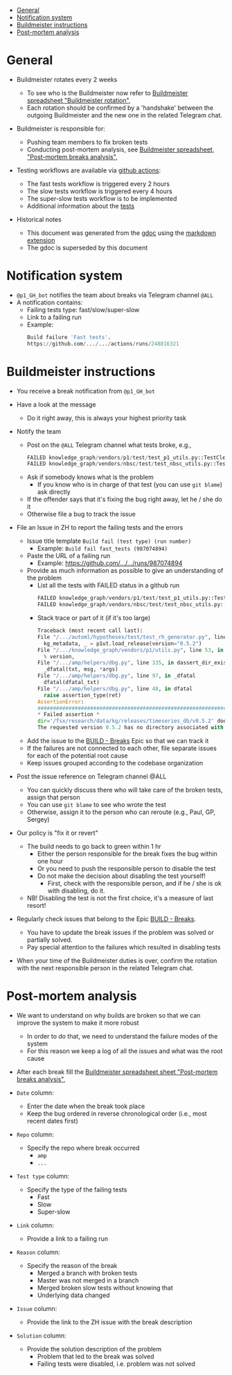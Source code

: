 <!--ts-->
   * [General](#general)
   * [Notification system](#notification-system)
   * [Buildmeister instructions](#buildmeister-instructions)
   * [Post-mortem analysis](#post-mortem-analysis)



<!--te-->

# General

- Buildmeister rotates every 2 weeks
  - To see who is the Buildmeister now refer to
    [Buildmeister spreadsheet "Buildmeister rotation"](https://docs.google.com/spreadsheets/d/1AajgLnRQka9-W8mKOkobg8QOzaEVOnIMlDi8wWVATeA/edit#gid=0),
  - Each rotation should be confirmed by a 'handshake' between the outgoing
    Buildmeister and the new one in the related Telegram chat.
- Buildmeister is responsible for:
  - Pushing team members to fix broken tests
  - Conducting post-mortem analysis, see
    [Buildmeister spreadsheet, "Post-mortem breaks analysis"](https://docs.google.com/spreadsheets/d/1AajgLnRQka9-W8mKOkobg8QOzaEVOnIMlDi8wWVATeA/edit#gid=1363431255),

- Testing workflows are available via
  [github actions](https://github.com/.../.../tree/master/documentation_p1/general/github_actions.md):
  - The fast tests workflow is triggered every 2 hours
  - The slow tests workflow is triggered every 4 hours
  - The super-slow tests workflow is to be implemented
  - Additional information about the
    [tests](https://github.com/alphamatic/amp/blob/master/documentation/general/unit_tests.md#running-unit-tests)

- Historical notes
  - This document was generated from the
    [gdoc](https://docs.google.com/document/d/1lrLIU5XYs8hIGlvpZWWjo73-TZTug86vAtvJLRpvfeQ/edit?usp=sharing)
    using the [markdown extension](https://github.com/evbacher/gd2md-html/wiki)
  - The gdoc is superseded by this document

# Notification system

- `@p1_GH_bot` notifies the team about breaks via Telegram channel `@ALL`
- A notification contains:
  - Failing tests type: fast/slow/super-slow
  - Link to a failing run
  - Example:
    ```python
    Build failure 'Fast tests'.
    https://github.com/.../.../actions/runs/248816321
    ```

# Buildmeister instructions

- You receive a break notification from `@p1_GH_bot`
- Have a look at the message
  - Do it right away, this is always your highest priority task
- Notify the team
  - Post on the `@ALL` Telegram channel what tests broke, e.g.,
    ```python
    FAILED knowledge_graph/vendors/p1/test/test_p1_utils.py::TestClean::test_clean
    FAILED knowledge_graph/vendors/nbsc/test/test_nbsc_utils.py::TestExposeNBSCMetadata::test_expose_nbsc_metadata
    ```
  - Ask if somebody knows what is the problem
    - If you know who is in charge of that test (you can use `git blame`) ask
      directly
  - If the offender says that it's fixing the bug right away, let he / she do it
  - Otherwise file a bug to track the issue

- File an Issue in ZH to report the failing tests and the errors
  - Issue title template `Build fail (test type) (run number)`
    - Example: `Build fail fast_tests (987074894)`
  - Paste the URL of a failing run
    - Example: https://github.com/.../.../runs/987074894
  - Provide as much information as possible to give an understanding of the
    problem
    - List all the tests with FAILED status in a github run
      ```python
      FAILED knowledge_graph/vendors/p1/test/test_p1_utils.py::TestClean::test_clean
      FAILED knowledge_graph/vendors/nbsc/test/test_nbsc_utils.py::TestExposeNBSCMetadata::test_expose_nbsc_metadata
      ```
    - Stack trace or part of it (if it's too large)
      ```python
      Traceback (most recent call last):
      File "/.../automl/hypotheses/test/test_rh_generator.py", line 104, in test1
        kg_metadata, _ = p1ut.load_release(version="0.5.2")
      File "/.../knowledge_graph/vendors/p1/utils.py", line 53, in load_release
        % version,
      File "/.../amp/helpers/dbg.py", line 335, in dassert_dir_exists
        _dfatal(txt, msg, *args)
      File "/.../amp/helpers/dbg.py", line 97, in _dfatal
        dfatal(dfatal_txt)
      File "/.../amp/helpers/dbg.py", line 48, in dfatal
        raise assertion_type(ret)
      AssertionError:
      ################################################################################
      * Failed assertion *
      dir='/fsx/research/data/kg/releases/timeseries_db/v0.5.2' doesn't exist or it's not a dir
      The requested version 0.5.2 has no directory associated with it.
      ```
  - Add the issue to the
    [BUILD - Breaks](https://app.zenhub.com/workspaces/...-5e4448e6b9975964dfe1582f/issues/.../.../1564)
    Epic so that we can track it
  - If the failures are not connected to each other, file separate issues for
    each of the potential root cause
  - Keep issues grouped according to the codebase organization

- Post the issue reference on Telegram channel @ALL
  - You can quickly discuss there who will take care of the broken tests, assign
    that person
  - You can use `git blame` to see who wrote the test
  - Otherwise, assign it to the person who can reroute (e.g., Paul, GP, Sergey)

- Our policy is "fix it or revert"
  - The build needs to go back to green within 1 hr
    - Either the person responsible for the break fixes the bug within one hour
    - Or you need to push the responsible person to disable the test
    - Do not make the decision about disabling the test yourself!
      - First, check with the responsible person, and if he / she is ok with
        disabling, do it.
  - NB! Disabling the test is not the first choice, it's a measure of last
    resort!

- Regularly check issues that belong to the Epic
  [BUILD - Breaks](https://app.zenhub.com/workspaces/...-5e4448e6b9975964dfe1582f/issues/.../.../1564).
  - You have to update the break issues if the problem was solved or partially
    solved.
  - Pay special attention to the failures which resulted in disabling tests
  
- When your time of the Buildmeister duties is over, confirm the rotation with
  the next responsible person in the related Telegram chat.

# Post-mortem analysis

- We want to understand on why builds are broken so that we can improve the
  system to make it more robust
  - In order to do that, we need to understand the failure modes of the system
  - For this reason we keep a log of all the issues and what was the root cause

- After each break fill the
  [Buildmeister spreadsheet sheet "Post-mortem breaks analysis"](https://docs.google.com/spreadsheets/d/1AajgLnRQka9-W8mKOkobg8QOzaEVOnIMlDi8wWVATeA/edit#gid=1363431255),
- `Date` column:
  - Enter the date when the break took place
  - Keep the bug ordered in reverse chronological order (i.e., most recent dates
    first)
- `Repo` column:
  - Specify the repo where break occurred
    - `amp`
    - `...`
- `Test type` column:
  - Specify the type of the failing tests
    - Fast
    - Slow
    - Super-slow
- `Link` column:
  - Provide a link to a failing run
- `Reason` column:
  - Specify the reason of the break
    - Merged a branch with broken tests
    - Master was not merged in a branch
    - Merged broken slow tests without knowing that
    - Underlying data changed
- `Issue` column:
  - Provide the link to the ZH issue with the break description
- `Solution` column:
  - Provide the solution description of the problem
    - Problem that led to the break was solved
    - Failing tests were disabled, i.e. problem was not solved
